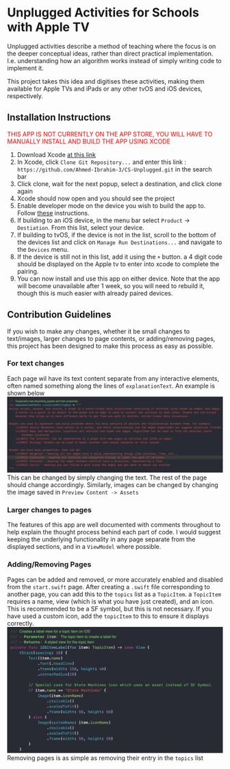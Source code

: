 # Unplugged Activities for Schools with Apple TV

Unplugged activities describe a method of teaching where the focus is on the deeper conceptual ideas, rather than direct practical implementation. I.e. understanding how an algorithm works instead of simply writing code to implement it.

This project takes this idea and digitises these activities, making them available for Apple TVs and iPads or any other tvOS and iOS devices, respectively. 

## Installation Instructions

<span style="color:red">THIS APP IS NOT CURRENTLY ON THE APP STORE, YOU WILL HAVE TO MANUALLY INSTALL AND BUILD THE APP USING XCODE</span>

1. Download Xcode [at this link](https://apps.apple.com/us/app/xcode/id497799835?mt=12)
2. In Xcode, click `Clone Git Repository...` and enter this link : `https://github.com/Ahmed-Ibrahim-3/CS-Unplugged.git` in the search bar
3. Click clone, wait for the next popup, select a destination, and click clone again
4. Xcode should now open and you should see the project
5. Enable developer mode on the device you wish to build the app to. Follow [these](https://developer.apple.com/documentation/xcode/enabling-developer-mode-on-a-device) instructions.
6. If building to an iOS device, in the menu bar select `Product` -> `Destiation`. From this list, select your device.
7. If building to tvOS, if the device is not in the list, scroll to the bottom of the devices list and click on `Manage Run Destinations...` and navigate to the `Devices` menu.
8. If the device is still not in this list, add it using the `+` button. a 4 digit code should be displayed on the Apple tv to enter into xcode to complete the pairing.
9. You can now install and use this app on either device. Note that the app will become unavailable after 1 week, so you will need to rebuild it, though this is much easier with already paired devices.

## Contribution Guidelines

If you wish to make any changes, whether it be small changes to text/images, larger changes to page contents, or adding/removing pages, this project has been designed to make this process as easy as possible.

### For text changes

Each page wil have its text content separate from any interactive elements, often named something along the lines of `explanationText`. An example is shown below
![alt text](image.png)
This can be changed by simply changing the text. The rest of the page should change accordingly.
Similarly, images can be changed by changing the image saved in `Preview Content -> Assets`

### Larger changes to pages

The features of this app are well documented with comments throughout to help explain the thought process behind each part of code. I would suggest keeping the underlying functionality in any page separate from the displayed sections, and in a `ViewModel` where possible. 

### Adding/Removing Pages

Pages can be added and removed, or more accurately enabled and disabled from the `start.swift` page. After creating a `.swift` file corresponding to another page, you can add this to the `topics` list as a `TopicItem`. a `TopicItem` requires a name, view (which is what you have just created), and an icon. This is recommended to be a SF symbol, but this is not necessary. If you have used a custom icon, add the `topicItem` to this to ensure it displays correctly.
![alt text](image-1.png)
Removing pages is as simple as removing their entry in the `topics` list